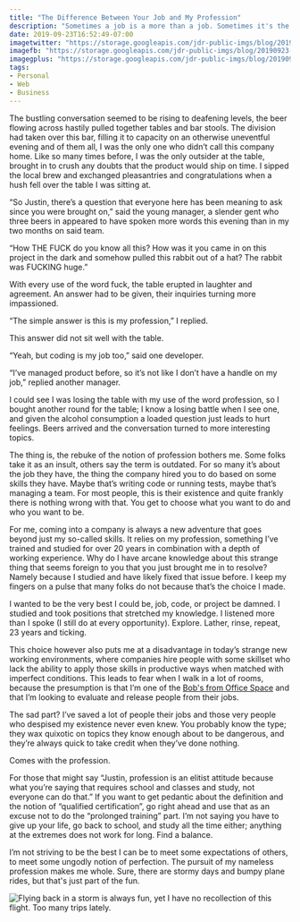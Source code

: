 ```yaml
---
title: "The Difference Between Your Job and My Profession"
description: "Sometimes a job is a more than a job. Sometimes it's the thing you've studied, you've learned, you've trained and so often failed. That ladies and gents is very much a profession, whether you like it or not."
date: 2019-09-23T16:52:49-07:00
imagetwitter: "https://storage.googleapis.com/jdr-public-imgs/blog/20190923-homewardbound-800.jpg"
imagefb: "https://storage.googleapis.com/jdr-public-imgs/blog/20190923-homewardbound-800.jpg"
imagegplus: "https://storage.googleapis.com/jdr-public-imgs/blog/20190923-homewardbound-800.jpg"
tags:
- Personal
- Web
- Business
---
```


The bustling conversation seemed to be rising to deafening levels, the beer flowing across hastily pulled together tables and bar stools. The division had taken over this bar, filling it to capacity on an otherwise uneventful evening and of them all, I was the only one who didn’t call this company home. Like so many times before, I was the only outsider at the table, brought in to crush any doubts that the product would ship on time. I sipped the local brew and exchanged pleasantries and congratulations when a hush fell over the table I was sitting at.

“So Justin, there’s a question that everyone here has been meaning to ask since you were brought on,” said the young manager, a slender gent who three beers in appeared to have spoken more words this evening than in my two months on said team.

“How THE FUCK do you know all this? How was it you came in on this project in the dark and somehow pulled this rabbit out of a hat? The rabbit was FUCKING huge.”

With every use of the word fuck, the table erupted in laughter and agreement. An answer had to be given, their inquiries turning more impassioned.

“The simple answer is this is my profession,” I replied.

This answer did not sit well with the table.

“Yeah, but coding is my job too,” said one developer.

“I’ve managed product before, so it’s not like I don’t have a handle on my job,” replied another manager.

I could see I was losing the table with my use of the word profession, so I bought another round for the table; I know a losing battle when I see one, and given the alcohol consumption a loaded question just leads to hurt feelings. Beers arrived and the conversation turned to more interesting topics.

The thing is, the rebuke of the notion of profession bothers me. Some folks take it as an insult, others say the term is outdated. For so many it’s about the job they have, the thing the company hired you to do based on some skills they have. Maybe that’s writing code or running tests, maybe that’s managing a team. For most people, this is their existence and quite frankly there is nothing wrong with that. You get to choose what you want to do and who you want to be.

For me, coming into a company is always a new adventure that goes beyond just my so-called skills. It relies on my profession, something I’ve trained and studied for over 20 years in combination with a depth of working experience. Why do I have arcane knowledge about this strange thing that seems foreign to you that you just brought me in to resolve? Namely because I studied and have likely fixed that issue before. I keep my fingers on a pulse that many folks do not because that’s the choice I made.

I wanted to be the very best I could be, job, code, or project be damned. I studied and took positions that stretched my knowledge. I listened more than I spoke (I still do at every opportunity). Explore.  Lather, rinse, repeat, 23 years and ticking.

This choice however also puts me at a disadvantage in today’s strange new working environments, where companies hire people with some skillset who lack the ability to apply those skills in productive ways when matched with imperfect conditions. This leads to fear when I walk in a lot of rooms, because the presumption is that I’m one of the [Bob's from Office Space](https://www.youtube.com/watch?v=NnJzct7h3Dk) and that I’m looking to evaluate and release people from their jobs.

The sad part? I’ve saved a lot of people their jobs and those very people who despised my existence never even knew. You probably know the type; they wax quixotic on topics they know enough about to be dangerous, and they’re always quick to take credit when they’ve done nothing.

Comes with the profession.

For those that might say “Justin, profession is an elitist attitude because what you’re saying that requires school and classes and study, not everyone can do that.” If you want to get pedantic about the definition and the notion of “qualified certification”, go right ahead and use that as an excuse not to do the “prolonged training” part. I’m not saying you have to give up your life, go back to school, and study all the time either; anything at the extremes does not work for long. Find a balance.

I’m not striving to be the best I can be to meet some expectations of others, to meet some ungodly notion of perfection. The pursuit of my nameless profession makes me whole. Sure, there are stormy days and bumpy plane rides, but that's just part of the fun.

<picture>
  <source srcset="https://storage.googleapis.com/jdr-public-imgs/blog/20190923-homewardbound-640.webp 640w,
                  https://storage.googleapis.com/jdr-public-imgs/blog/20190923-homewardbound-800.webp 800w,
                  https://storage.googleapis.com/jdr-public-imgs/blog/20190923-homewardbound-1024.webp 1024w,
                  https://storage.googleapis.com/jdr-public-imgs/blog/20190923-homewardbound-1280.webp 1280w,
                  https://storage.googleapis.com/jdr-public-imgs/blog/20190923-homewardbound-1600.webp 1600w"
          sizes="(min-width: 800px) 800px, 100vw" type="image/webp">
  <source srcset="https://storage.googleapis.com/jdr-public-imgs/blog/20190923-homewardbound-640.jpg 640w,
                  https://storage.googleapis.com/jdr-public-imgs/blog/20190923-homewardbound-800.jpg 800w,
                  https://storage.googleapis.com/jdr-public-imgs/blog/20190923-homewardbound-1024.jpg 1024w,
                  https://storage.googleapis.com/jdr-public-imgs/blog/20190923-homewardbound-1280.jpg 1280w,
                  https://storage.googleapis.com/jdr-public-imgs/blog/20190923-homewardbound-1600.jpg 1600w"
          sizes="(min-width: 800px) 800px, 100vw" type="image/jpg">
  <img src="https://storage.googleapis.com/jdr-public-imgs/blog/20190923-homewardbound-800.jpg" alt="Flying back in a storm is always fun, yet I have no recollection of this flight. Too many trips lately.">
</picture>
